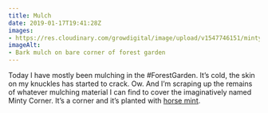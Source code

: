 ```yaml
---
title: Mulch
date: 2019-01-17T19:41:28Z
images: 
- https://res.cloudinary.com/growdigital/image/upload/v1547746151/mintycorner-7C4BD5DC.jpg
imageAlt: 
- Bark mulch on bare corner of forest garden
---
```


Today I have mostly been mulching in the #ForestGarden. It’s cold, the skin on my knuckles has started to crack. Ow. And I’m scraping up the remains of whatever mulching material I can find to cover the imaginatively named Minty Corner. It’s a corner and it’s planted with [horse mint](https://en.wikipedia.org/wiki/Mentha_longifolia). 

